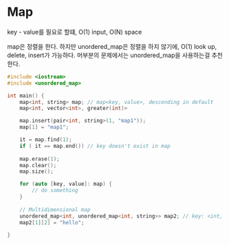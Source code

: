 # Map

key - value를 필요로 할떄,
O(1) input, O(N) space

map은 정렬을 한다.
하지만 unordered_map은 정렬을 하지 않기에, O(1) look up, delete, insert가 가능하다.
머부분의 문제에서는 unordered_map을 사용하는걸 추천한다.

```cpp
#include <iostream>
#include <unordered_map>

int main() {
    map<int, string> map; // map<key, value>, descending in default
    map<int, vector<int>, greater(int)>

    map.insert(pair<int, string>(1, "map1"));
    map[1] = "map1";

    it = map.find(1);
    if ( it == map.end()) // key doesn't exist in map
    
    map.erase(1);
    map.clear();
    map.size();

    for (auto [key, value]: map) {
        // do something
    }
    
    // Multidimensional map
    unordered_map<int, unordered_map<int, string>> map2; // key: <int, int> value: string
    map2[1][2] = "hello";
    
}
```

